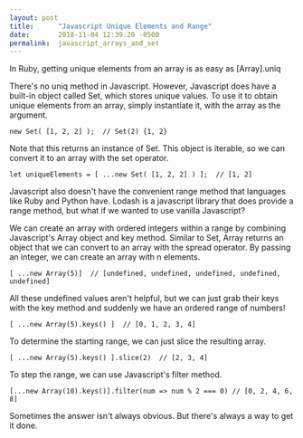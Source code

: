 ```yaml
---
layout: post
title:      "Javascript Unique Elements and Range"
date:       2018-11-04 12:39:20 -0500
permalink:  javascript_arrays_and_set
---
```



In Ruby, getting unique elements from an array is as easy as [Array].uniq 

There's no uniq method in Javascript. However, Javascript does have a built-in object called Set, which stores unique values. To use it to obtain unique elements from an array, simply instantiate it, with the array as the argument. 

```
new Set( [1, 2, 2] );  // Set(2) {1, 2}
```

Note that this returns an instance of Set. This object is iterable, so we can convert it to an array with the set operator.

```
let uniqueElements = [ ...new Set( [1, 2, 2] ) ];  // [1, 2]
```

Javascript also doesn't have the convenient range method that languages like Ruby and Python have. Lodash is a javascript library that does provide a range method, but what if we wanted to use vanilla Javascript?

We can create an array with ordered integers within a range by combining Javascript's Array object and key method. Similar to Set, Array returns an object that we can convert to an array with the spread operator. By passing an integer, we can create an array with n elements. 

```
[ ...new Array(5)]  // [undefined, undefined, undefined, undefined, undefined] 
```

All these undefined values aren't helpful, but we can just grab their keys with the key method and suddenly we have an ordered range of numbers!  

```
[ ...new Array(5).keys() ]  // [0, 1, 2, 3, 4] 
```
 

To determine the starting range, we can just slice the resulting array. 

```
[ ...new Array(5).keys() ].slice(2)  // [2, 3, 4]
```

To step the range, we can use Javascript's filter method. 

```
[...new Array(10).keys()].filter(num => num % 2 === 0) // [0, 2, 4, 6, 8]
```

Sometimes the answer isn't always obvious. But there's always a way to get it done. 






